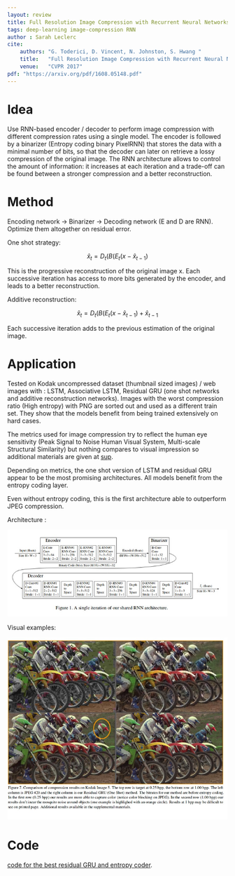 ```yaml
---
layout: review
title: Full Resolution Image Compression with Recurrent Neural Networks
tags: deep-learning image-compression RNN
author : Sarah Leclerc
cite:
    authors: "G. Toderici, D. Vincent, N. Johnston, S. Hwang "
    title:   "Full Resolution Image Compression with Recurrent Neural Networks"
    venue:   "CVPR 2017"
pdf: "https://arxiv.org/pdf/1608.05148.pdf"
---
```


# Idea
Use RNN-based encoder / decoder to perform image compression with different compression rates using a single model. The encoder is followed by a binarizer (Entropy coding binary PixelRNN) that stores the data with a minimal number of bits, so that the decoder can later on retrieve a lossy compression of the original image. The RNN architecture allows to control the amount of information: it increases at each iteration and a trade-off can be found between a stronger compression and a better reconstruction.
   
# Method
Encoding network → Binarizer → Decoding network (E and D are RNN). Optimize them altogether on residual error.

One shot strategy: 

$$ \hat{x}_t = D_t(B(E_t(x-\hat{x}_{t-1}) $$

This is the progressive reconstruction of the original image x.
Each successive iteration has access to more bits generated by the encoder, and leads to a better reconstruction.

Additive reconstruction: 

$$ \hat{x}_t = D_t(B(E_t(x-\hat{x}_{t-1}) + \hat{x}_{t-1} $$

Each successive iteration adds to the previous estimation of the original image.

# Application
Tested on Kodak uncompressed dataset (thumbnail sized images) / web images with : LSTM, Associative LSTM, Residual GRU (one shot networks and additive reconstruction networks).
Images with the worst compression ratio (High entropy) with PNG are sorted out and used as a different train set. They show that the models benefit from being trained extensively on hard cases.

The metrics used for image compression try to reflect the human eye sensitivity (Peak Signal to Noise Human Visual System, Multi-scale Structural Similarity) but nothing compares to visual impression so additional materials are given at [sup](https://storage.googleapis.com/compression-ml/residual_gru_results/supplemental.pdf).

Depending on metrics, the one shot version of LSTM and residual GRU appear to be the most promising architectures. All models benefit from the entropy coding layer.

Even without entropy coding, this is the first architecture able to outperform JPEG compression.

Architecture :


![](/article/images/compressionrnn/arch.jpg)

Visual examples:


![](/article/images/compressionrnn/ex.jpg)
# Code
[code for the best residual GRU and entropy coder]("https://github.com/tensorflow/models/tree/master/compression").




